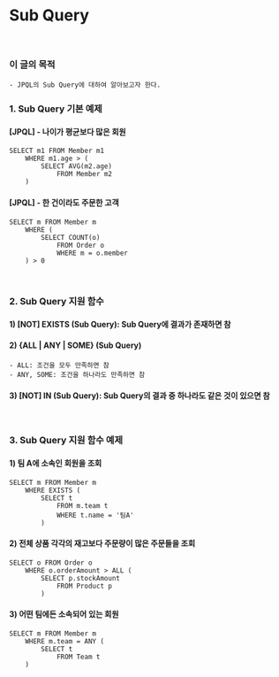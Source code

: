 # Sub Query
<br/>

### 이 글의 목적
    - JPQL의 Sub Query에 대하여 알아보고자 한다.

### 1. Sub Query 기본 예제
#### [JPQL] - 나이가 평균보다 많은 회원
```plaintext
SELECT m1 FROM Member m1
    WHERE m1.age > (
        SELECT AVG(m2.age)
            FROM Member m2
    )
```
#### [JPQL] - 한 건이라도 주문한 고객
```plaintext
SELECT m FROM Member m
    WHERE (
        SELECT COUNT(o)
            FROM Order o
            WHERE m = o.member
    ) > 0 
```
<br/>

### 2. Sub Query 지원 함수
#### 1) [NOT] EXISTS (Sub Query): Sub Query에 결과가 존재하면 참
#### 2) {ALL | ANY | SOME} (Sub Query)
```plaintext
- ALL: 조건을 모두 만족하면 참
- ANY, SOME: 조건을 하나라도 만족하면 참
```
#### 3) [NOT] IN (Sub Query): Sub Query의 결과 중 하나라도 같은 것이 있으면 참
<br/>

### 3. Sub Query 지원 함수 예제
#### 1) 팀 A에 소속인 회원을 조회
```plaintext
SELECT m FROM Member m
    WHERE EXISTS (
        SELECT t
            FROM m.team t
            WHERE t.name = '팀A'
        )
```
#### 2) 전체 상품 각각의 재고보다 주문량이 많은 주문들을 조회
```plaintext
SELECT o FROM Order o
    WHERE o.orderAmount > ALL (
        SELECT p.stockAmount
            FROM Product p
        )
```
#### 3) 어떤 팀에든 소속되어 있는 회원
```plaintext
SELECT m FROM Member m
    WHERE m.team = ANY (
        SELECT t
            FROM Team t
    )
```
